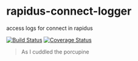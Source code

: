 # rapidus-connect-logger
access logs for connect in rapidus

[![Build Status](https://travis-ci.org/keis/rapidus-connect-logger.svg?branch=master)](https://travis-ci.org/keis/rapidus-connect-logger)
[![Coverage Status](https://coveralls.io/repos/keis/rapidus-connect-logger/badge.png?branch=master)](https://coveralls.io/r/keis/rapidus-connect-logger?branch=master)

> As I cuddled the porcupine
